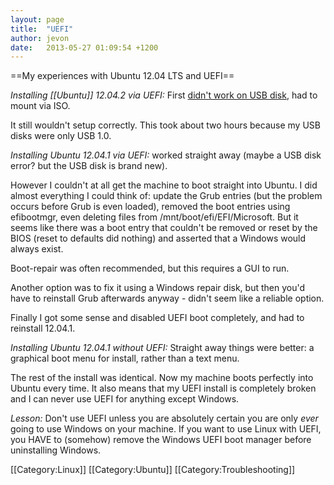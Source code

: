 ```yaml
---
layout: page
title:  "UEFI"
author: jevon
date:   2013-05-27 01:09:54 +1200
---
```


==My experiences with Ubuntu 12.04 LTS and UEFI==

*Installing [[Ubuntu]] 12.04.2 via UEFI:* First <a href="https://bugs.launchpad.net/ubuntu/+source/debian-installer/+bug/1161771">didn't work on USB disk</a>, had to mount via ISO. 

It still wouldn't setup correctly. This took about two hours because my USB disks were only USB 1.0.

*Installing Ubuntu 12.04.1 via UEFI:* worked straight away (maybe a USB disk error? but the USB disk is brand new).

However I couldn't at all get the machine to boot straight into Ubuntu. I did almost everything I could think of: update the Grub entries (but the problem occurs before Grub is even loaded), removed the boot entries using efibootmgr, even deleting files from /mnt/boot/efi/EFI/Microsoft. But it seems like there was a boot entry that couldn't be removed or reset by the BIOS (reset to defaults did nothing) and asserted that a Windows would always exist.

Boot-repair was often recommended, but this requires a GUI to run.

Another option was to fix it using a Windows repair disk, but then you'd have to reinstall Grub afterwards anyway - didn't seem like a reliable option.

Finally I got some sense and disabled UEFI boot completely, and had to reinstall 12.04.1.

*Installing Ubuntu 12.04.1 without UEFI:* Straight away things were better: a graphical boot menu for install, rather than a text menu.

The rest of the install was identical. Now my machine boots perfectly into Ubuntu every time. It also means that my UEFI install is completely broken and I can never use UEFI for anything except Windows.

*Lesson:* Don't use UEFI unless you are absolutely certain you are only _ever_ going to use Windows on your machine. If you want to use Linux with UEFI, you HAVE to (somehow) remove the Windows UEFI boot manager before uninstalling Windows.

[[Category:Linux]]
[[Category:Ubuntu]]
[[Category:Troubleshooting]]